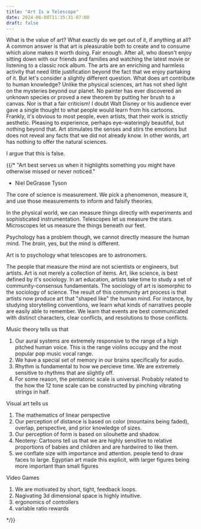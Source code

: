 ```yaml
---
title: "Art Is a Telescope"
date: 2024-06-08T11:35:31-07:00
draft: false
---
```


What is the value of art?
What exactly do we get out of it, if anything at all?
A common answer is that art is pleasurable both to create and to consume which alone makes it worth doing.
Fair enough.
After all, who doesn't enjoy sitting down with our friends and families and watching the latest movie or listening to a classic rock album.
The arts are an enriching and harmless activity that need little justification beyond the fact that we enjoy partaking of it.
But let's consider a slightly different question.
What does art contribute to human knowledge?
Unlike the physical sciences, art has not shed light on the mysteries beyond our planet.
No painter has ever discovered an unknown species or proved a new theorem by putting her brush to a canvas.
Nor is that a fair criticism!
I doubt Walt Disney or his audience ever gave a single thought to what people would learn from his cartoons.
Frankly, it's obvious to most people, even artists, that their work is strictly aesthetic.
Pleasing to experience, perhaps eye-wateringly beautiful, but nothing beyond that.
Art stimulates the senses and stirs the emotions but does not reveal any facts that we did not already know.
In other words, art has nothing to offer the natural sciences.

I argue that this is false.



{{/*
"Art best serves us when it highlights something you might have otherwise missed or never noticed."
- Niel DeGrasse Tyson

The core of science is measurement.
We pick a phenomenon, measure it, and use those measurements to inform and falsify theories.

In the physical world, we can measure things directly with experiments and sophisticated instrumentation.
Telescopes let us measure the stars.
Microscopes let us measure the things beneath our feet.

Psychology has a problem though, we cannot directly measure the human mind.
The *brain*, yes, but the mind is different.

Art is to psychology what telescopes are to astronomers.

The people that measure the mind are not scientists or engineers, but artists.
Art is not merely a collection of items.
Art, like science, is best defined by it's sociology.
In art education, artists take time to study a set of community-consensus fundamentals.
The sociology of art is isomorphic to the sociology of science.
The result of this community art process is that artists now produce art that "shaped like" the human mind.
For instance, by studying storytelling conventions, we learn what kinds of narratives people are easily able to remember.
We learn that events are best communicated with distinct characters, clear conflicts, and resolutions to those conflicts.

Music theory tells us that
1. Our aural systems are extremely responsive to the range of a high pitched human voice.
   This is the range violins occupy and the most popular pop music vocal range.
2. We have a special set of memory in our brains specifically for audio.
3. Rhythm is fundamental to how we percieve time.
   We are extremely sensitive to rhythms that are slightly off.
4. For some reason, the pentatonic scale is universal.
   Probably related to the how the 12 tone scale can be constructed by pinching vibrating strings in half.

Visual art tells us
1. The mathematics of linear perspective
2. Our perception of distance is based on color (mountains being faded), overlap, perspective, and prior knowledge of sizes.
3. Our perception of form is based on silouhette and shadow.
4. Neoteny: Cartoons tell us that we are highly sensitive to relative proportions of babies and children and are hardwired to like them.
5. we conflate size with importance and attention. people tend to draw faces to large. Egyptian art made this explicit, with larger figures being more important than small figures 

Video Games
1. We are motivated by short, tight, feedback loops.
2. Nagivating 3d dimensional space is highly intuitive.
3. ergonomics of controllers
4. variable ratio rewards

*/}}
